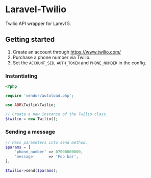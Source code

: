 # Laravel-Twilio
Twilio API wrapper for Larevl 5.

## Getting started
1. Create an account through https://www.twilio.com/
2. Purchase a phone number via Twilio.
3. Set the `ACCOUNT_SID`, `AUTH_TOKEN` and `PHONE_NUMBER` in the config.

### Instantiating 
```php
<?php

require 'vendor/autoload.php';

use ABR\Twilio\Twilio;

// Create a new instance of the Twilio class. 
$twilio = new Twilio();

```

### Sending a message
```php
// Pass parameters into send method.
$params = [
    'phone_number' => 07000000000,
    'message'      => 'Foo bar',
];

$twilio->send($params);
```